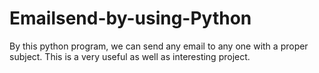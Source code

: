 # Emailsend-by-using-Python
By this python program, we can send any email to any one with a proper subject. This is a very useful as well as interesting project.

